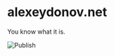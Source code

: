 # alexeydonov.net #

You know what it is.

![Publish](https://github.com/alexeydonov/alexeydonov.net/actions/workflows/deploy-aws.yml/badge.svg)
